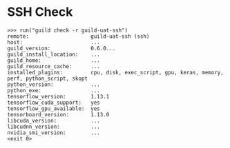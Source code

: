 # SSH Check

    >>> run("guild check -r guild-uat-ssh")
    remote:                    guild-uat-ssh (ssh)
    host:                      ...
    guild_version:             0.6.0...
    guild_install_location:    ...
    guild_home:                ...
    guild_resource_cache:      ...
    installed_plugins:         cpu, disk, exec_script, gpu, keras, memory, perf, python_script, skopt
    python_version:            ...
    python_exe:                ...
    tensorflow_version:        1.13.1
    tensorflow_cuda_support:   yes
    tensorflow_gpu_available:  yes
    tensorboard_version:       1.13.0
    libcuda_version:           ...
    libcudnn_version:          ...
    nvidia_smi_version:        ...
    <exit 0>
